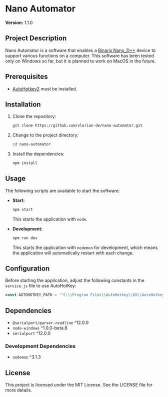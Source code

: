 # Nano Automator

**Version:** 1.1.0

## Project Description

Nano Automator is a software that enables a [Binaris Nano_D++](https://store.binaris.io/products/nano_d-sensory-hid) device to support various functions on a computer. This software has been tested only on Windows so far, but it is planned to work on MacOS in the future.

## Prerequisites

- [AutoHotkey2](https://www.autohotkey.com/v2/) must be installed.

## Installation

1. Clone the repository:
    ```sh
    git clone https://github.com/vlorian-de/nano-automator.git
    ```

2. Change to the project directory:
    ```sh
    cd nano-automator
    ```

3. Install the dependencies:
    ```sh
    npm install
    ```

## Usage

The following scripts are available to start the software:

- **Start:** 
    ```sh
    npm start
    ```
    This starts the application with `node`.

- **Development:**
    ```sh
    npm run dev
    ```
    This starts the application with `nodemon` for development, which means the application will automatically restart with each change.

## Configuration

Before starting the application, adjust the following constants in the `service.js` file to use AutoHotKey:

```javascript
const AUTOHOTKEY_PATH = '"C:\\Program Files\\AutoHotkey\\UX\\AutoHotkeyUX.exe"';
```

## Dependencies

- `@serialport/parser-readline` ^12.0.0
- `node-windows` ^1.0.0-beta.8
- `serialport` ^12.0.0

### Development Dependencies

- `nodemon` ^3.1.3

## License

This project is licensed under the MIT License. See the LICENSE file for more details.
